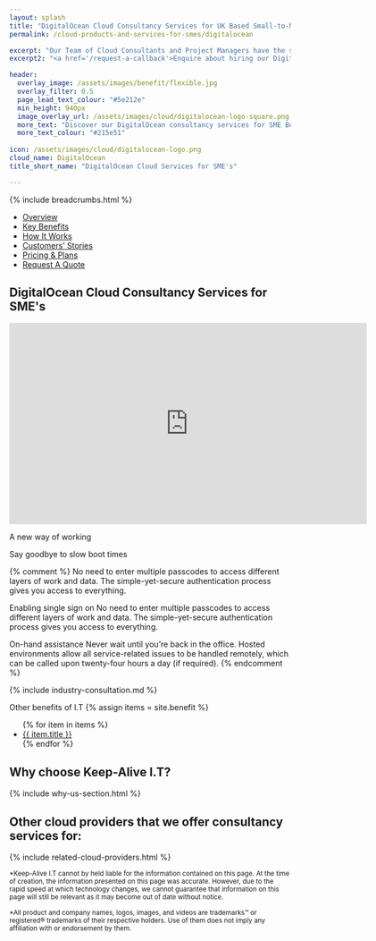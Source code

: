 ```yaml
---
layout: splash 
title: "DigitalOcean Cloud Consultancy Services for UK Based Small-to-Medium-Sized Enterprise Businesses (SMEs)"
permalink: /cloud-products-and-services-for-smes/digitalocean

excerpt: "Our Team of Cloud Consultants and Project Managers have the specialist skills required to Architect, Develop, Deploy, and Manage complex I.T workloads on DigitalOcean Cloud infrastructure."
excerpt2: "<a href='/request-a-callback'>Enquire about hiring our DigitalOcean Cloud expertise today</a>, and your SME business could soon be on its way to utilising the benefits associated with Cloud hosted workloads."

header:
  overlay_image: /assets/images/benefit/flexible.jpg
  overlay_filter: 0.5 
  page_lead_text_colour: "#5e212e"
  min_height: 940px
  image_overlay_url: /assets/images/cloud/digitalocean-logo-square.png 
  more_text: "Discover our DigitalOcean consultancy services for SME Businesses"
  more_text_colour: "#215e51"
  
icon: /assets/images/cloud/digitalocean-logo.png
cloud_name: DigitalOcean
title_short_name: "DigitalOcean Cloud Services for SME's"

---
```


{% include breadcrumbs.html %}

<section>
    <ul class="quicklinks-menu" id="quicklinks-navigation">
        <li class="menu-item menu-item-type-custom menu-item-object-custom">
            <a href="#section1" class="is-one-page">Overview</a>
        </li>
        <li class="menu-item menu-item-type-custom menu-item-object-custom">
            <a href="#section2" class="is-one-page">Key Benefits</a>
        </li>
        <li class="menu-item menu-item-type-custom menu-item-object-custom">
            <a href="#section3" class="is-one-page">How It Works</a>
        </li>
        <li class="menu-item menu-item-type-custom menu-item-object-custom">
            <a href="#section4" class="is-one-page">Customers’ Stories</a>
        </li>
        <li class="menu-item menu-item-type-custom menu-item-object-custom">
            <a href="#section5" class="is-one-page">Pricing &amp; Plans</a>
        </li>
        <li class="menu-item menu-item-type-custom menu-item-object-custom">
            <a href="#section6" class="is-one-page">Request A Quote</a>
        </li>
    </ul>
</section> 

## <i class="fas fa-cloud page-title-icon" aria-hidden="true"></i> DigitalOcean Cloud Consultancy Services for SME's

<iframe width="640" height="360" src="https://www.youtube-nocookie.com/embed/64xvn-LijOI?controls=0&amp;showinfo=0" frameborder="0" allowfullscreen></iframe>
<br>

A new way of working 


Say goodbye to slow boot times

{% comment %}
No need to enter multiple passcodes to access different layers of work and data. The simple-yet-secure authentication process gives you access to everything.


Enabling single sign on
No need to enter multiple passcodes to access different layers of work and data. The simple-yet-secure authentication process gives you access to everything.

On-hand assistance
Never wait until you’re back in the office. Hosted environments allow all service-related issues to be handled remotely, which can be called upon twenty-four hours a day (if required).
{% endcomment %}

{% include industry-consultation.md %}


Other benefits of I.T
{% assign items = site.benefit %}
<ul class="">
    {% for item in items %}
        <li><a href="{{ item.url }}">{{ item.title }}</a></li>
    {% endfor %}
</ul>

## Why choose Keep-Alive I.T?
{% include why-us-section.html %}

## Other cloud providers that we offer consultancy services for:
{% include related-cloud-providers.html %}

<small>*Keep-Alive I.T cannot by held liable for the information contained on this page. At the time of creation, the information presented on this page was accurate. However, due to the rapid speed at which technology changes, we cannot guarantee that information on this page will still be relevant as it may become out of date without notice.</small>

<small>*All product and company names, logos, images, and videos are trademarks™ or registered® trademarks of their respective holders. Use of them does not imply any affiliation with or endorsement by them.</small>